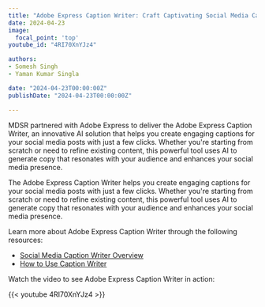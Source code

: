 ```yaml
---
title: "Adobe Express Caption Writer: Craft Captivating Social Media Captions"
date: 2024-04-23
image:
  focal_point: 'top'
youtube_id: "4RI70XnYJz4"

authors:
- Somesh Singh
- Yaman Kumar Singla

date: "2024-04-23T00:00:00Z"
publishDate: "2024-04-23T00:00:00Z"

---
```

MDSR partnered with Adobe Express to deliver the Adobe Express Caption Writer, an innovative AI solution that helps you create engaging captions for your social media posts with just a few clicks. Whether you're starting from scratch or need to refine existing content, this powerful tool uses AI to generate copy that resonates with your audience and enhances your social media presence.

The Adobe Express Caption Writer helps you create engaging captions for your social media posts with just a few clicks. Whether you're starting from scratch or need to refine existing content, this powerful tool uses AI to generate copy that resonates with your audience and enhances your social media presence.

Learn more about Adobe Express Caption Writer through the following resources:
- [Social Media Caption Writer Overview](https://www.adobe.com/uk/express/learn/blog/social-media-caption-writer)
- [How to Use Caption Writer](https://helpx.adobe.com/in/express/share-and-publish/schedule-and-publish-content/caption-writer.html)

Watch the video to see Adobe Express Caption Writer in action:

{{< youtube 4RI70XnYJz4 >}} 
